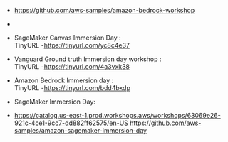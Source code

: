 
- https://github.com/aws-samples/amazon-bedrock-workshop
- 
- SageMaker Canvas Immersion Day :  
TinyURL -https://tinyurl.com/yc8c4e37

- Vanguard Ground truth Immersion day workshop :  
TinyURL -https://tinyurl.com/4a3vxk38

- Amazon Bedrock Immersion day :  
TinyURL -https://tinyurl.com/bdd4bxdp

- SageMaker Immersion Day:
- https://catalog.us-east-1.prod.workshops.aws/workshops/63069e26-921c-4ce1-9cc7-dd882ff62575/en-US
  https://github.com/aws-samples/amazon-sagemaker-immersion-day
  
